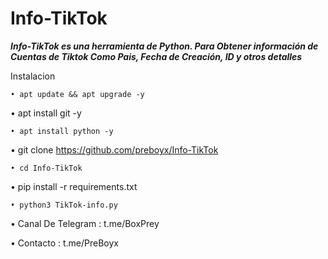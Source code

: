 # Info-TikTok


***Info-TikTok es una herramienta de Python. Para Obtener información de Cuentas de Tiktok Como Pais, Fecha de Creación, ID y otros detalles***

Instalacion
```
• apt update && apt upgrade -y
```
• apt install git -y
```
• apt install python -y
```
• git clone https://github.com/preboyx/Info-TikTok
````
• cd Info-TikTok
````
• pip install -r requirements.txt
```
• python3 TikTok-info.py
```

• Canal De Telegram : t.me/BoxPrey

• Contacto : t.me/PreBoyx
